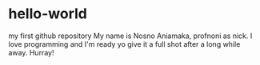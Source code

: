 # hello-world
my first github repository
My name is Nosno Aniamaka, profnoni as nick.
I love programming and I'm ready yo give it a full shot after a long while away. Hurray!
